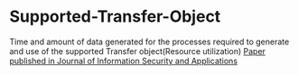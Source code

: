 # Supported-Transfer-Object
Time and amount of data generated for the processes required to generate and use of the supported Transfer object(Resource utilization)
[Paper published in Journal of Information Security and Applications](https://www.sciencedirect.com/science/article/pii/S2214212622001557?via%3Dihub)
